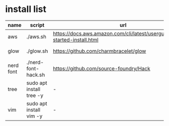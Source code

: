 # install list

|name|script|url|last_updated|
|----|------|---|------------|
| aws | ./aws.sh | https://docs.aws.amazon.com/cli/latest/userguide/getting-started-install.html | 2024-04-16 |
| glow | ./glow.sh | https://github.com/charmbracelet/glow | 2024-04-10 |
| nerd font | ./nerd-font-hack.sh | https://github.com/source-foundry/Hack | 2024-04-10 |
| tree | sudo apt install tree -y | - | 2024-04-10 |
| vim  | sudo apt install vim -y | - | 2024-04-10 |
